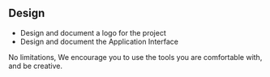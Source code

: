 ## Design
- Design and document a logo for the project
- Design and document the Application Interface

No limitations, We encourage you to use the tools you are comfortable with, and be creative. 

